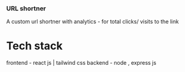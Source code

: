### URL shortner
A custom url shortner with analytics - for total clicks/ visits to the link

# Tech stack
frontend - react js | tailwind css
backend - node , express js

